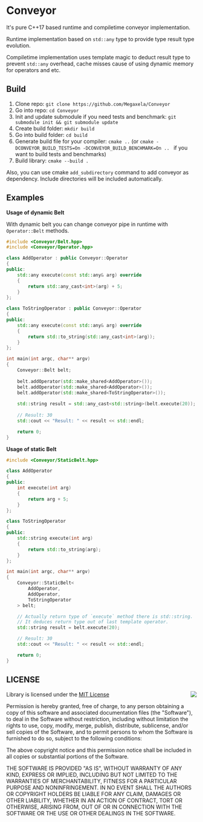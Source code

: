 # Conveyor
It's pure C++17 based runtime and compiletime conveyor implementation.

Runtime implementation based on `std::any` type to provide type result type
evolution.

Compiletime implementation uses template magic to deduct result type to
prevent `std::any` overhead, cache misses cause of using dynamic memory for 
operators and etc.

## Build
1. Clone repo: `git clone https://github.com/Megaxela/Conveyor`
1. Go into repo: `cd Conveyor`
1. Init and update submodule if you need tests and benchmark: `git submodule init && git submodule update`
1. Create build folder: `mkdir build`
1. Go into build folder: `cd build`
1. Generate build file for your compiler: `cmake ..` (or `cmake -DCONVEYOR_BUILD_TESTS=On -DCONVEYOR_BUILD_BENCHMARK=On .. ` if you want to build tests and benchmarks)
1. Build library: `cmake --build .`

Also, you can use cmake `add_subdirectory` command to add conveyor as dependency.
Include directories will be included automatically.

## Examples

**Usage of dynamic Belt**

With dynamic belt you can change conveyor pipe in runtime with `Operator::Belt` methods.

```cpp
#include <Conveyor/Belt.hpp>
#include <Conveyor/Operator.hpp>

class AddOperator : public Conveyor::Operator
{
public:
    std::any execute(const std::any& arg) override
    {
        return std::any_cast<int>(arg) + 5;
    }
};

class ToStringOperator : public Conveyor::Operator
{
public:
    std::any execute(const std::any& arg) override
    {
        return std::to_string(std::any_cast<int>(arg));
    }
};

int main(int argc, char** argv)
{
    Conveyor::Belt belt;
    
    belt.addOperator(std::make_shared<AddOperator>());
    belt.addOperator(std::make_shared<AddOperator>());
    belt.addOperator(std::make_shared<ToStringOperator>());
    
    std::string result = std::any_cast<std::string>(belt.execute(20));
    
    // Result: 30
    std::cout << "Result: " << result << std::endl;

    return 0;
}

```

**Usage of static Belt**
```cpp
#include <Conveyor/StaticBelt.hpp>

class AddOperator
{
public:
    int execute(int arg)
    {
        return arg + 5;
    }
};

class ToStringOperator
{
public:
    std::string execute(int arg)
    {
        return std::to_string(arg);
    }
};

int main(int argc, char** argv)
{
    Conveyor::StaticBelt<
        AddOperator,
        AddOperator,
        ToStringOperator
    > belt;

    // Actually return type of `execute` method there is std::string.
    // It deduces return type out of last template operator.
    std::string result = belt.execute(20);

    // Result: 30
    std::cout << "Result: " << result << std::endl;

    return 0;
}
```

## LICENSE

<img align="right" src="http://opensource.org/trademarks/opensource/OSI-Approved-License-100x137.png">

Library is licensed under the [MIT License](https://opensource.org/licenses/MIT) 

Permission is hereby granted, free of charge, to any person obtaining a copy
of this software and associated documentation files (the "Software"), to deal
in the Software without restriction, including without limitation the rights
to use, copy, modify, merge, publish, distribute, sublicense, and/or sell
copies of the Software, and to permit persons to whom the Software is
furnished to do so, subject to the following conditions:

The above copyright notice and this permission notice shall be included in all
copies or substantial portions of the Software.

THE SOFTWARE IS PROVIDED "AS IS", WITHOUT WARRANTY OF ANY KIND, EXPRESS OR
IMPLIED, INCLUDING BUT NOT LIMITED TO THE WARRANTIES OF MERCHANTABILITY,
FITNESS FOR A PARTICULAR PURPOSE AND NONINFRINGEMENT. IN NO EVENT SHALL THE
AUTHORS OR COPYRIGHT HOLDERS BE LIABLE FOR ANY CLAIM, DAMAGES OR OTHER
LIABILITY, WHETHER IN AN ACTION OF CONTRACT, TORT OR OTHERWISE, ARISING FROM,
OUT OF OR IN CONNECTION WITH THE SOFTWARE OR THE USE OR OTHER DEALINGS IN THE
SOFTWARE.